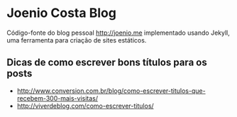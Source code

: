 Joenio Costa Blog
=================

Código-fonte do blog pessoal http://joenio.me implementado usando Jekyll, uma
ferramenta para criação de sites estáticos.

Dicas de como escrever bons títulos para os posts
-------------------------------------------------

* http://www.conversion.com.br/blog/como-escrever-titulos-que-recebem-300-mais-visitas/
* http://viverdeblog.com/como-escrever-titulos/
